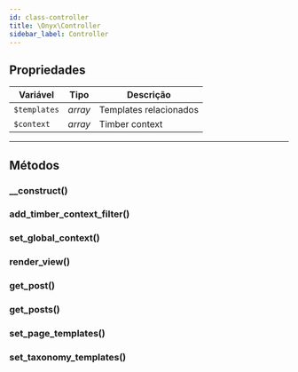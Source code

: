 ```yaml
---
id: class-controller
title: \Onyx\Controller
sidebar_label: Controller
---
```


## Propriedades

| Variável     | Tipo    | Descrição              |
|--------------|---------|------------------------|
| `$templates` | *array* | Templates relacionados |
| `$context`   | *array* | Timber context         |

---

## Métodos

### __construct()
### add_timber_context_filter()
### set_global_context()
### render_view()
### get_post()
### get_posts()
### set_page_templates()
### set_taxonomy_templates()

